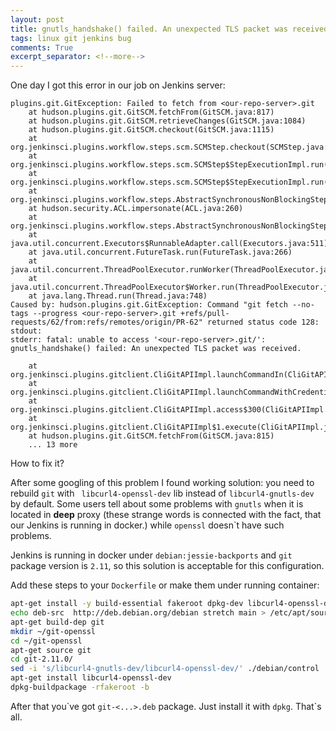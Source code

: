 ```yaml
---
layout: post
title: gnutls_handshake() failed. An unexpected TLS packet was received
tags: linux git jenkins bug
comments: True
excerpt_separator: <!--more-->
---
```


One day I got this error in our job on Jenkins server:

```
plugins.git.GitException: Failed to fetch from <our-repo-server>.git
	at hudson.plugins.git.GitSCM.fetchFrom(GitSCM.java:817)
	at hudson.plugins.git.GitSCM.retrieveChanges(GitSCM.java:1084)
	at hudson.plugins.git.GitSCM.checkout(GitSCM.java:1115)
	at org.jenkinsci.plugins.workflow.steps.scm.SCMStep.checkout(SCMStep.java:113)
	at org.jenkinsci.plugins.workflow.steps.scm.SCMStep$StepExecutionImpl.run(SCMStep.java:85)
	at org.jenkinsci.plugins.workflow.steps.scm.SCMStep$StepExecutionImpl.run(SCMStep.java:75)
	at org.jenkinsci.plugins.workflow.steps.AbstractSynchronousNonBlockingStepExecution$1$1.call(AbstractSynchronousNonBlockingStepExecution.java:47)
	at hudson.security.ACL.impersonate(ACL.java:260)
	at org.jenkinsci.plugins.workflow.steps.AbstractSynchronousNonBlockingStepExecution$1.run(AbstractSynchronousNonBlockingStepExecution.java:44)
	at java.util.concurrent.Executors$RunnableAdapter.call(Executors.java:511)
	at java.util.concurrent.FutureTask.run(FutureTask.java:266)
	at java.util.concurrent.ThreadPoolExecutor.runWorker(ThreadPoolExecutor.java:1149)
	at java.util.concurrent.ThreadPoolExecutor$Worker.run(ThreadPoolExecutor.java:624)
	at java.lang.Thread.run(Thread.java:748)
Caused by: hudson.plugins.git.GitException: Command "git fetch --no-tags --progress <our-repo-server>.git +refs/pull-requests/62/from:refs/remotes/origin/PR-62" returned status code 128:
stdout: 
stderr: fatal: unable to access '<our-repo-server>.git/': gnutls_handshake() failed: An unexpected TLS packet was received.

	at org.jenkinsci.plugins.gitclient.CliGitAPIImpl.launchCommandIn(CliGitAPIImpl.java:1924)
	at org.jenkinsci.plugins.gitclient.CliGitAPIImpl.launchCommandWithCredentials(CliGitAPIImpl.java:1643)
	at org.jenkinsci.plugins.gitclient.CliGitAPIImpl.access$300(CliGitAPIImpl.java:71)
	at org.jenkinsci.plugins.gitclient.CliGitAPIImpl$1.execute(CliGitAPIImpl.java:352)
	at hudson.plugins.git.GitSCM.fetchFrom(GitSCM.java:815)
	... 13 more
```

How to fix it?

<!--more-->

After some googling of this problem I found working solution: you need to rebuild `git` with ` libcurl4-openssl-dev` lib instead of `libcurl4-gnutls-dev` by default. Some users tell about some problems with `gnutls` when it is located in **deep** proxy (these strange words is connected with the fact, that our Jenkins is running in docker.) while `openssl` doesn`t have such problems.

Jenkins is running in docker under `debian:jessie-backports` and `git` package version is `2.11`, so this solution is acceptable for this configuration.

Add these steps to your `Dockerfile` or make them under running container:

```bash
apt-get install -y build-essential fakeroot dpkg-dev libcurl4-openssl-dev
echo deb-src  http://deb.debian.org/debian stretch main > /etc/apt/sources.list.d/sources.list
apt-get build-dep git
mkdir ~/git-openssl
cd ~/git-openssl
apt-get source git
cd git-2.11.0/
sed -i 's/libcurl4-gnutls-dev/libcurl4-openssl-dev/' ./debian/control
apt-get install libcurl4-openssl-dev
dpkg-buildpackage -rfakeroot -b
```

After that you\`ve got `git-<...>.deb` package. Just install it with `dpkg`. That\`s all.
